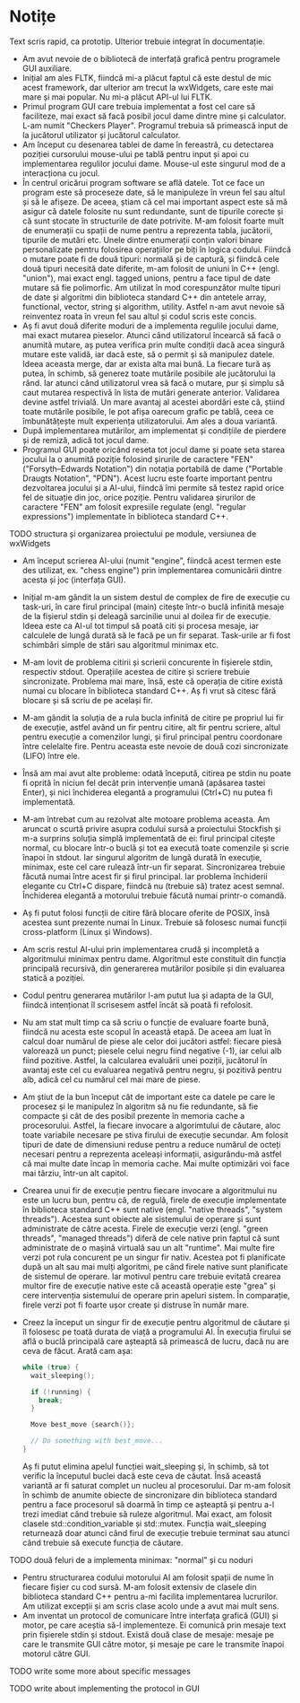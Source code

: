 # Notițe

Text scris rapid, ca prototip. Ulterior trebuie integrat în documentație.

- Am avut nevoie de o bibliotecă de interfață grafică pentru programele GUI auxiliare.
- Inițial am ales FLTK, fiindcă mi-a plăcut faptul că este destul de mic acest framework, dar ulterior am trecut la
  wxWidgets, care este mai mare și mai popular. Nu mi-a plăcut API-ul lui FLTK.
- Primul program GUI care trebuia implementat a fost cel care să faciliteze, mai exact să facă posibil jocul dame
  dintre mine și calculator. L-am numit "Checkers Player". Programul trebuia să primească input de la jucătorul
  utilizator și jucătorul calculator.
- Am început cu desenarea tablei de dame în fereastră, cu detectarea poziției cursorului mouse-ului pe tablă pentru
  input și apoi cu implementarea regulilor jocului dame. Mouse-ul este singurul mod de a interacționa cu jocul.
- În centrul oricărui program software se află datele. Tot ce face un program este să proceseze date, să le manipuleze
  în vreun fel sau altul și să le afișeze. De aceea, știam că cel mai important aspect este să mă asigur că datele
  folosite nu sunt redundante, sunt de tipurile corecte și că sunt stocate în structurile de date potrivite. M-am
  folosit foarte mult de enumerații cu spații de nume pentru a reprezenta tabla, jucătorii, tipurile de mutări etc.
  Unele dintre enumerații conțin valori binare personalizate pentru folosirea operațiilor pe biți în logica codului.
  Fiindcă o mutare poate fi de două tipuri: normală și de captură, și fiindcă cele două tipuri necesită date diferite,
  m-am folosit de uniuni în C++ (engl. "union"), mai exact engl. tagged unions, pentru a face tipul de date mutare să fie
  polimorfic. Am utilizat în mod corespunzător multe tipuri de date și algoritmi din biblioteca standard C++ din
  antetele array, functional, vector, string și algorithm, utility. Astfel n-am avut nevoie să reinventez roata în vreun
  fel sau altul și codul scris este concis.
- Aș fi avut două diferite moduri de a implementa regulile jocului dame, mai exact mutarea pieselor. Atunci când
  utilizatorul încearcă să facă o anumită mutare, aș putea verifica prin multe condiții dacă acea singură
  mutare este validă, iar dacă este, să o permit și să manipulez datele. Ideea aceasta merge, dar ar exista alta mai bună.
  La fiecare tură aș putea, în schimb, să generez toate mutările posibile ale jucătorului la rând. Iar atunci când
  utilizatorul vrea să facă o mutare, pur și simplu să caut mutarea respectivă în lista de mutări generate anterior.
  Validarea devine astfel trivială. Un mare avantaj al acestei abordări este că, știind toate mutările posibile, le pot
  afișa oarecum grafic pe tablă, ceea ce îmbunătățește mult experiența utilizatorului. Am ales a doua variantă.
- După implementarea mutărilor, am implementat și condițiile de pierdere și de remiză, adică tot jocul dame.
- Programul GUI poate oricând reseta tot jocul dame și poate seta starea jocului la o anumită poziție folosind șirurile
  de caractere "FEN" ("Forsyth–Edwards Notation") din notația portabilă de dame ("Portable Draugts Notation", "PDN").
  Acest lucru este foarte important pentru dezvoltarea jocului și a AI-ului, fiindcă îmi permite să testez rapid orice
  fel de situație din joc, orice poziție. Pentru validarea șirurilor de caractere "FEN" am folosit expresiile regulate
  (engl. "regular expressions") implementate în biblioteca standard C++.

TODO structura și organizarea proiectului pe module, versiunea de wxWidgets

- Am început scrierea AI-ului (numit "engine", fiindcă acest termen este des utilizat, ex. "chess engine") prin
  implementarea comunicării dintre acesta și joc (interfața GUI).
- Inițial m-am gândit la un sistem destul de complex de fire de execuție cu task-uri, în care firul principal (main)
  citește într-o buclă infinită mesaje de la fișierul stdin și deleagă sarcinilie unui al doilea fir de execuție.
  Ideea este ca AI-ul tot timpul să poată citi și procesa mesaje, iar calculele de lungă durată să le facă pe
  un fir separat. Task-urile ar fi fost schimbări simple de stări sau algoritmul minimax etc.
- M-am lovit de problema citirii și scrierii concurente în fișierele stdin, respectiv stdout. Operațiile acestea
  de citire și scriere trebuie sincronizate. Problema mai mare, însă, este că operația de citire există numai cu
  blocare în biblioteca standard C++. Aș fi vrut să citesc fără blocare și să scriu de pe același fir.
- M-am gândit la soluția de a rula bucla infinită de citire pe propriul lui fir de execuție, astfel având
  un fir pentru citire, alt fir pentru scriere, altul pentru execuție a comenzilor lungi, și firul principal pentru
  coordonare între celelalte fire. Pentru aceasta este nevoie de două cozi sincronizate (LIFO) între ele.
- Însă am mai avut alte probleme: odată începută, citirea pe stdin nu poate fi oprită în niciun fel decât
  prin intervenție umană (apăsarea tastei Enter), și nici închiderea elegantă a programului (Ctrl+C) nu putea fi
  implementată.
- M-am întrebat cum au rezolvat alte motoare problema aceasta. Am aruncat o scurtă privire asupra codului
  sursă a proiectului Stockfish și m-a surprins soluția simplă implementată de ei: firul principal citește normal,
  cu blocare într-o buclă și tot ea execută toate comenzile și scrie înapoi în stdout. Iar singurul algoritm
  de lungă durată în execuție, minimax, este cel care rulează într-un fir separat. Sincronizarea trebuie făcută numai
  între acest fir și firul principal. Iar problema închiderii elegante cu Ctrl+C dispare, fiindcă nu (trebuie să)
  tratez acest semnal. Închiderea elegantă a motorului trebuie făcută numai printr-o comandă.
- Aș fi putut folosi funcții de citire fără blocare oferite de POSIX, însă acestea sunt prezente numai în Linux.
  Trebuie să folosesc numai funcții cross-platform (Linux și Windows).

- Am scris restul AI-ului prin implementarea crudă și incompletă a algoritmului minimax pentru dame. Algoritmul este
  constituit din funcția principală recursivă, din generarerea mutărilor posibile și din evaluarea statică a poziției.
- Codul pentru generarea mutărilor l-am putut lua și adapta de la GUI, fiindcă intenționat îl scrisesem astfel încât
  să poată fi refolosit.
- Nu am stat mult timp ca să scriu o funcție de evaluare foarte bună, fiindcă nu acesta este scopul în această etapă.
  De aceea am luat în calcul doar numărul de piese ale celor doi jucători astfel: fiecare piesă valorează un punct;
  piesele celui negru fiind negative (-1), iar celui alb fiind pozitive. Astfel, la calcularea evaluării unei poziții,
  jucătorul în avantaj este cel cu evaluarea negativă pentru negru, și pozitivă pentru alb, adică cel cu numărul cel
  mai mare de piese.
- Am știut de la bun început cât de important este ca datele pe care le procesez și le manipulez în algoritm să nu fie
  redundante, să fie compacte și cât de des posibil prezente în memoria cache a procesorului. Astfel, la fiecare
  invocare a algorimtului de căutare, aloc toate variabile necesare pe stiva firului de execuție secundar. Am folosit
  tipuri de date de dimensiuni reduse pentru a reduce numărul de octeți necesari pentru a reprezenta aceleași
  informații, asigurându-mă astfel că mai multe date încap în memoria cache. Mai multe optimizări voi face mai târziu,
  într-un alt capitol.
- Crearea unui fir de execuție pentru fiecare invocare a algoritmului nu este un lucru bun, pentru că, de regulă,
  firele de execuție implementate în biblioteca standard C++ sunt native (engl. "native threads", "system threads").
  Acestea sunt obiecte ale sistemului de operare și sunt administrate de către acesta. Firele de execuție verzi
  (engl. "green threads", "managed threads") diferă de cele native prin faptul că sunt administrate de o mașină
  virtuală sau un alt "runtime". Mai multe fire verzi pot rula concurent pe un singur fir nativ. Acestea pot fi
  planificate după un alt sau mai mulți algoritmi, pe când firele native sunt planificate de sistemul de operare.
  Iar motivul pentru care trebuie evitată crearea multor fire de execuție native este că această operație este "grea"
  și cere intervenția sistemului de operare prin apeluri sistem. În comparație, firele verzi pot fi foarte ușor create
  și distruse în număr mare.
- Creez la început un singur fir de execuție pentru algoritmul de căutare și îl folosesc pe toată durata de viață a
  programului AI. În execuția firului se află o buclă principală care așteaptă să primească de lucru, dacă nu are ceva
  de făcut. Arată cam așa:

  ```c++
  while (true) {
    wait_sleeping();

    if (!running) {
      break;
    }

    Move best_move {search()};

    // Do something with best_move...
  }
  ```

  Aș fi putut elimina apelul funcției wait_sleeping și, în schimb, să tot verific la începutul buclei dacă este ceva de
  căutat. Însă această variantă ar fi saturat complet un nucleu al procesorului. Dar m-am folosit în schimb de anumite
  obiecte de sincronizare din biblioteca standard pentru a face procesorul să doarmă în timp ce așteaptă și pentru
  a-l trezi imediat când trebuie să ruleze algoritmul. Mai exact, am folosit clasele std::condition_variable și
  std::mutex. Funcția wait_sleeping returnează doar atunci când firul de execuție trebuie terminat sau atunci când
  trebuie să execute funcția de căutare.

TODO două feluri de a implementa minimax: "normal" și cu noduri

- Pentru structurarea codului motorului AI am folosit spații de nume în fiecare fișier cu cod sursă. M-am folosit
  extensiv de clasele din biblioteca standard C++ pentru a-mi facilita implementarea lucrurilor. Am utilizat excepții
  și am scris clase acolo unde a avut mai mult sens.
- Am inventat un protocol de comunicare între interfața grafică (GUI) și motor, pe care aceștia să-l implementeze.
  Ei comunică prin mesaje text prin fișierele stdin și stdout. Există două clase de mesaje: mesaje pe care le transmite
  GUI către motor, și mesaje pe care le transmite înapoi motorul către GUI.

TODO write some more about specific messages

TODO write about implementing the protocol in GUI
